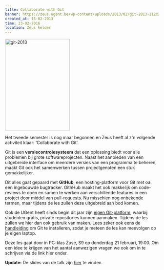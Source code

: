 ```yaml
---
title: Collaborate with Git
banner: https://zeus.ugent.be/wp-content/uploads/2013/02/git-2013-212x300.png
created_at: 15-02-2013
time: 23-02-2016
location: Zeus kelder
---
```


<a href="https://zeus.ugent.be/2013/02/15/collaborate-with-git/git-2013/" rel="attachment wp-att-1483"><img src="https://zeus.ugent.be/wp-content/uploads/2013/02/git-2013-212x300.png" alt="git-2013" width="212" height="300" class="alignright size-medium wp-image-1483" /></a>

Het tweede semester is nog maar begonnen en Zeus heeft al z'n volgende activiteit klaar: 'Collaborate with Git'.

Git is een <strong>versiecontrolesysteem</strong> dat een oplossing biedt voor alle problemen bij grote softwareprojecten. Naast het aanbieden van een uitgebreide interface om meerdere versies van een programma te beheren, maakt Git ook het samenwerken tussen projectgenoten een stuk gemakkelijker. 

Dit alles gaat gepaard met <strong>GitHub</strong>, een hosting-platform voor Git met oa. een ingebouwde bugtracker. GithHub maakt het ook makkelijk om code-reviews te doen en samen te werken aan verschillende features in een project door middel van pull-requests. Nu misschien nog onbekende termen, maar tijdens de les zullen deze uitgebreid aan bod komen.

Ook de UGent heeft sinds begin dit jaar zijn <a href="https://github.ugent.be">eigen Git-platform</a>, waarbij studenten gratis, private repositories kunnen aanmaken. Tijdens de les zullen we hier dan ook gebruik van maken. Lees zeker ook eens de <a href="https://help.github.com/">handleiding</a> om Git te installeren, zodat je meteen de les kan meevolgen op je eigen laptop.

Deze les gaat door in PC-klas Zuse, S9 op donderdag 21 februari, 19:00. Om een idee te krijgen van het aantal aanwezigen vragen we ook om in te schrijven via de link hier onder.

<strong>Update:</strong> De slides van de talk zijn <a href="https://kelder.zeus.ugent.be/~jasper/git-talk.html#1.0">hier</a> te vinden.